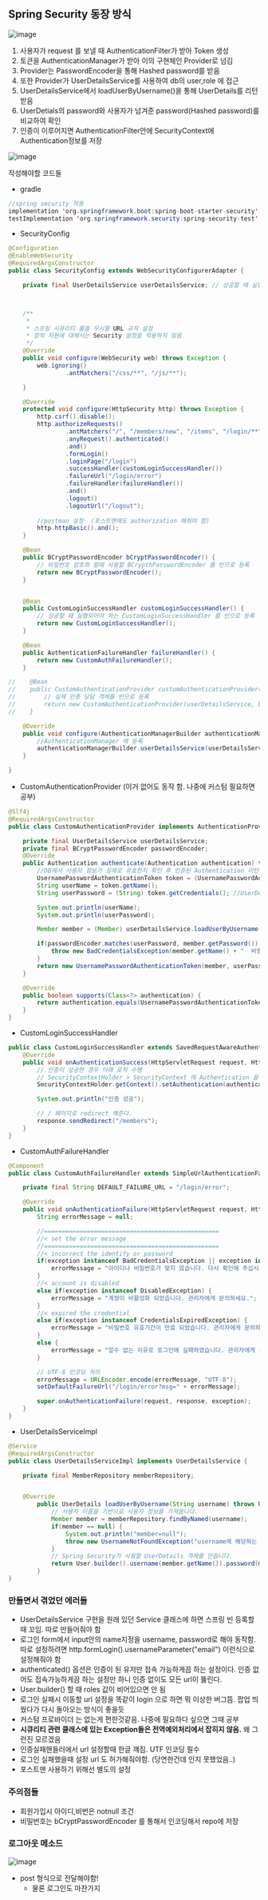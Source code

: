 ## Spring Security 동장 방식
![image](https://user-images.githubusercontent.com/97269799/221396757-07763bbf-bf7e-40ed-a0fc-66470ca0efda.png)

1. 사용자가 request 를 보낼 때 AuthenticationFilter가 받아 Token 생성
2. 토큰을 AuthenticationManager가 받아 이의 구현체인 Provider로 넘김
3. Provider는 PasswordEncoder을 통해 Hashed password를 받음
4. 또한 Provider가 UserDetailsService를 사용하여 db의 user,role 에 접근
5. UserDetailsService에서 loadUserByUsername()을 통해 UserDetails를 리턴받음
6. UserDetials의 password와 사용자가 넘겨준 password(Hashed password)를 비교하여 확인
7. 인증이 이루어지면 AuthenticationFilter안에 SecurityContext에 Authentication정보를 저장


![image](https://user-images.githubusercontent.com/97269799/221490298-e3678383-7b21-4997-9f0a-a8b06359f630.png)



작성해야할 코드들
* gradle
```java
//spring security 적용
implementation 'org.springframework.boot:spring-boot-starter-security'
testImplementation 'org.springframework.security:spring-security-test'
```  

* SecurityConfig
```java
@Configuration
@EnableWebSecurity
@RequiredArgsConstructor
public class SecurityConfig extends WebSecurityConfigurerAdapter {

    private final UserDetailsService userDetailsService; // 성공할 때 실행되어야 하는 CustomLoginSuccessHandler 를 빈으로 등록



    /**
     *
     * 스프링 시큐리티 룰을 무시할 URL 규칙 설정
     * 정적 자원에 대해서는 Security 설정을 적용하지 않음
     */
    @Override
    public void configure(WebSecurity web) throws Exception {
        web.ignoring()
                .antMatchers("/css/**", "/js/**");

    }

    @Override
    protected void configure(HttpSecurity http) throws Exception {
        http.csrf().disable();
        http.authorizeRequests()
                .antMatchers("/", "/members/new", "/items", "/login/**").permitAll() //인증이 없어도 접근 가능
                .anyRequest().authenticated()
                .and()
                .formLogin()
                .loginPage("/login")
                .successHandler(customLoginSuccessHandler())
                .failureUrl("/login/error")
                .failureHandler(failureHandler())
                .and()
                .logout()
                .logoutUrl("/logout");
                
        //postman 설정  (포스트맨에도 authorization 해줘야 함)
        http.httpBasic().and();
    }

    @Bean
    public BCryptPasswordEncoder bCryptPasswordEncoder() {
        // 비밀번호 암호화 할때 사용할 BCrypthPasswordEncoder 를 빈으로 등록
        return new BCryptPasswordEncoder();
    }


    @Bean
    public CustomLoginSuccessHandler customLoginSuccessHandler() {
        // 성공할 때 실행되어야 하는 CustomLoginSuccessHandler 를 빈으로 등록
        return new CustomLoginSuccessHandler();
    }

    @Bean
    public AuthenticationFailureHandler failureHandler() {
        return new CustomAuthFailureHandler();
    }

//    @Bean
//    public CustomAuthenticationProvider customAuthenticationProvider() {
//        // 실제 인증 당담 객체를 빈으로 등록
//        return new CustomAuthenticationProvider(userDetailsService, bCryptPasswordEncoder());
//    }

    @Override
    public void configure(AuthenticationManagerBuilder authenticationManagerBuilder) throws Exception {
        //AuthenticationManager 에 등록
        authenticationManagerBuilder.userDetailsService(userDetailsService).passwordEncoder(bCryptPasswordEncoder());
    }

}
```

* CustomAuthenticationProvider  (이거 없어도 동작 함. 나중에 커스텀 필요하면 공부)
```java
@Slf4j
@RequiredArgsConstructor
public class CustomAuthenticationProvider implements AuthenticationProvider {

    private final UserDetailsService userDetailsService;
    private final BCryptPasswordEncoder passwordEncoder;
    @Override
    public Authentication authenticate(Authentication authentication) throws AuthenticationException {
        //DB에서 사용자 정보가 실제로 유효한지 확인 후 인증된 Authentication 리턴
        UsernamePasswordAuthenticationToken token = (UsernamePasswordAuthenticationToken) authentication; //생성된 토큰으로부터 아이디와 비밀번호 조회
        String userName = token.getName();
        String userPassword = (String) token.getCredentials(); //UserDetailsService를 통해 아이디로 사용자 조회...?? 여기 뭐지

        System.out.println(userName);
        System.out.println(userPassword);

        Member member = (Member) userDetailsService.loadUserByUsername(userName); //이걸 오버라이드 해야하나봄

        if(passwordEncoder.matches(userPassword, member.getPassword()) == false) {
            throw new BadCredentialsException(member.getName() + "  비밀번호를 확인해주세요");
        }
        return new UsernamePasswordAuthenticationToken(member, userPassword, member.getAuthorities());
    }

    @Override
    public boolean supports(Class<?> authentication) {
        return authentication.equals(UsernamePasswordAuthenticationToken.class);
    }
}
```

* CustomLoginSuccessHandler
```java
public class CustomLoginSuccessHandler extends SavedRequestAwareAuthenticationSuccessHandler {
    @Override
    public void onAuthenticationSuccess(HttpServletRequest request, HttpServletResponse response, Authentication authentication) throws IOException {
        // 인증이 성공한 경우 아래 로직 수행
        // SecurityContextHolder > SecurityContext 에 Authentication 을 설정
        SecurityContextHolder.getContext().setAuthentication(authentication);

        System.out.println("인증 성공");

        // / 페이지로 redirect 해준다.
        response.sendRedirect("/members");
    }
}
```

* CustomAuthFailureHandler
```java
@Component
public class CustomAuthFailureHandler extends SimpleUrlAuthenticationFailureHandler {

    private final String DEFAULT_FAILURE_URL = "/login/error";

    @Override
    public void onAuthenticationFailure(HttpServletRequest request, HttpServletResponse response, AuthenticationException exception) throws IOException, ServletException {
        String errorMessage = null;

        //=================================================
        //< set the error message
        //=================================================
        //< incorrect the identify or password
        if(exception instanceof BadCredentialsException || exception instanceof InternalAuthenticationServiceException) {
            errorMessage = "아이디나 비밀번호가 맞지 않습니다. 다시 확인해 주십시오.";
        }
        //< account is disabled
        else if(exception instanceof DisabledException) {
            errorMessage = "계정이 비활성화 되었습니다. 관리자에게 문의하세요.";
        }
        //< expired the credential
        else if(exception instanceof CredentialsExpiredException) {
            errorMessage = "비밀번호 유효기간이 만료 되었습니다. 관리자에게 문의하세요.";
        }
        else {
            errorMessage = "알수 없는 이유로 로그인에 실패하였습니다. 관리자에게 문의하세요.";
        }

        // UTF-8 인코딩 처리
        errorMessage = URLEncoder.encode(errorMessage, "UTF-8");
        setDefaultFailureUrl("/login/error?msg=" + errorMessage);

        super.onAuthenticationFailure(request, response, exception);
    }
}
```

* UserDetailsServiceImpl
```java
@Service
@RequiredArgsConstructor
public class UserDetailsServiceImpl implements UserDetailsService {

    private final MemberRepository memberRepository;


    @Override
        public UserDetails loadUserByUsername(String username) throws UsernameNotFoundException {
            // 사용자 이름을 기반으로 사용자 정보를 가져옵니다.
            Member member = memberRepository.findByNamed(username);
            if(member == null) {
                System.out.println("member=null");
                throw new UsernameNotFoundException("username에 해당하는 Entity 없음");
            }
            // Spring Security가 사용할 UserDetails 객체를 만듭니다.
            return User.builder().username(member.getName()).password(member.getPassword()).roles("user").build();
        }
}
```

### 만들면서 겪었던 에러들
* UserDetailsService 구현을 원래 있던 Service 클래스에 하면 스프링 빈 등록할 때 꼬임. 따로 만들어줘야 함
* 로그인 form에서 input안의 name지정을 username, password로 해야 동작함. 따로 설정하려면 http.formLogin().usernameParameter("email") 이런식으로 설정해줘야 함
* authenticated() 옵션은 인증이 된 유저만 접속 가능하게끔 하는 설정이다. 인증 없어도 접속가능하게끔 하는 설정만 하니 인증 없이도 모든 url이 뚫린다.
* User.builder() 할 때 roles 값이 비어있으면 안 됨
* 로그인 실패시 이동할 url 설정을 똑같이 login 으로 하면 뭐 이상한 버그뜸. 팝업 띄웠다가 다시 돌아오는 방식이 좋을듯
* 커스텀 프로바이더 는 없는게 편한것같음. 나중에 필요하다 싶으면 그때 공부
* **시큐리티 관련 클래스에 있는 Exception들은 전역예외처리에서 잡히지 않음.** 왜 그런진 모르겠음
* 인증실패핸들러에서 url 설정할때 한글 꺠짐. UTF 인코딩 필수
* 로그인 실패했을때 설정 url 도 허가해줘야함. (당연한건데 인지 못했었음..)
* 포스트맨 사용하기 위해선 별도의 설정 


### 주의점들
* 회원가입시 아이디,비번은 notnull 조건
* 비밀번호는 bCryptPasswordEncoder 를 통해서 인코딩해서 repo에 저장

### 로그아웃 메소드
![image](https://user-images.githubusercontent.com/97269799/221491126-c8754dfb-11ce-414a-adf4-46333b79eef4.png)
* post 형식으로 전달해야함!
  * 물론 로그인도 마찬가지
